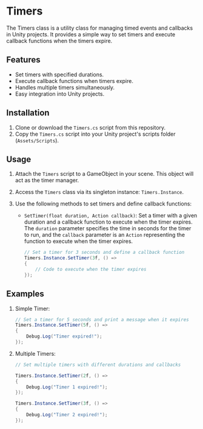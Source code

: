 # Timers

The Timers class is a utility class for managing timed events and callbacks in Unity projects. It provides a simple way to set timers and execute callback functions when the timers expire.

## Features
- Set timers with specified durations.
- Execute callback functions when timers expire.
- Handles multiple timers simultaneously.
- Easy integration into Unity projects.

## Installation
1. Clone or download the `Timers.cs` script from this repository.
2. Copy the `Timers.cs` script into your Unity project's scripts folder (`Assets/Scripts`).

## Usage
1. Attach the `Timers` script to a GameObject in your scene. This object will act as the timer manager.
2. Access the `Timers` class via its singleton instance: `Timers.Instance`.
3. Use the following methods to set timers and define callback functions:

   - `SetTimer(float duration, Action callback)`: Set a timer with a given duration and a callback function to execute when the timer expires. The `duration` parameter specifies the time in seconds for the timer to run, and the `callback` parameter is an `Action` representing the function to execute when the timer expires.

     ```csharp
     // Set a timer for 3 seconds and define a callback function
     Timers.Instance.SetTimer(3f, () =>
     {
         // Code to execute when the timer expires
     });
     ```

## Examples
1. Simple Timer:
   ```csharp
   // Set a timer for 5 seconds and print a message when it expires
   Timers.Instance.SetTimer(5f, () =>
   {
       Debug.Log("Timer expired!");
   });

2. Multiple Timers:
    ```csharp
    // Set multiple timers with different durations and callbacks
    
    Timers.Instance.SetTimer(2f, () =>
    {
        Debug.Log("Timer 1 expired!");
    });

    Timers.Instance.SetTimer(3f, () =>
    {
        Debug.Log("Timer 2 expired!");
    });
